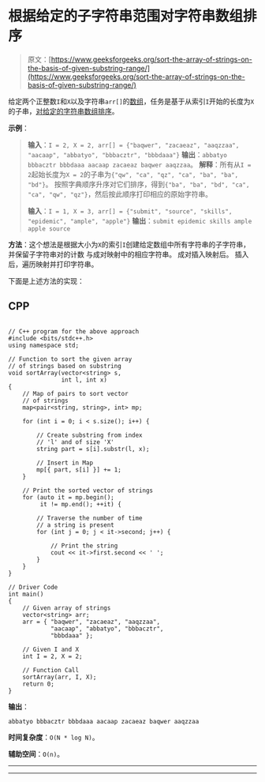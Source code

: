 # 根据给定的子字符串范围对字符串数组排序

> 原文：[https://www.geeksforgeeks.org/sort-the-array-of-strings-on-the-basis-of-given-substring-range/](https://www.geeksforgeeks.org/sort-the-array-of-strings-on-the-basis-of-given-substring-range/)

给定两个正整数`I`和`X`以及字符串`arr[]`的[数组](https://www.geeksforgeeks.org/introduction-to-arrays/)，任务是基于从索引`I`开始的长度为`X`的子串，[对给定的字符串数组排序](https://www.geeksforgeeks.org/c-program-sort-array-names-strings/)。

**示例**：

> **输入**：`I = 2, X = 2, arr[] = {"baqwer", "zacaeaz", "aaqzzaa", "aacaap", "abbatyo", "bbbacztr", "bbbdaaa"}`
> **输出**：`abbatyo bbbacztr bbbdaaa aacaap zacaeaz baqwer aaqzzaa`。
> **解释**：所有从`I = 2`起始长度为`X = 2`的子串为`{"qw", "ca", "qz", "ca", "ba", "ba", "bd"}`。
> 按照字典顺序升序对它们排序，得到`{"ba", "ba", "bd", "ca", "ca", "qw", "qz"}`，然后按此顺序打印相应的原始字符串。
> 
> **输入**：`I = 1, X = 3, arr[] = {"submit", "source", "skills", "epidemic", "ample", "apple"}`
> **输出**：`submit epidemic skills ample apple source`

**方法**：这个想法是根据大小为`X`的索引`I`创建给定数组中所有字符串的子字符串，并保留子字符串对的计数 与成对映射中的相应字符串。 成对插入映射后。 插入后，遍历映射并打印字符串。

下面是上述方法的实现：

## CPP

```

// C++ program for the above approach 
#include <bits/stdc++.h> 
using namespace std; 

// Function to sort the given array 
// of strings based on substring 
void sortArray(vector<string> s, 
               int l, int x) 
{ 
    // Map of pairs to sort vector 
    // of strings 
    map<pair<string, string>, int> mp; 

    for (int i = 0; i < s.size(); i++) { 

        // Create substring from index 
        // 'l' and of size 'X' 
        string part = s[i].substr(l, x); 

        // Insert in Map 
        mp[{ part, s[i] }] += 1; 
    } 

    // Print the sorted vector of strings 
    for (auto it = mp.begin(); 
         it != mp.end(); ++it) { 

        // Traverse the number of time 
        // a string is present 
        for (int j = 0; j < it->second; j++) { 

            // Print the string 
            cout << it->first.second << ' '; 
        } 
    } 
} 

// Driver Code 
int main() 
{ 
    // Given array of strings 
    vector<string> arr; 
    arr = { "baqwer", "zacaeaz", "aaqzzaa", 
            "aacaap", "abbatyo", "bbbacztr", 
            "bbbdaaa" }; 

    // Given I and X 
    int I = 2, X = 2; 

    // Function Call 
    sortArray(arr, I, X); 
    return 0; 
} 

```

**输出**：

```
abbatyo bbbacztr bbbdaaa aacaap zacaeaz baqwer aaqzzaa

```

**时间复杂度**：`O(N * log N)`。

**辅助空间**：`O(n)`。



* * *

* * *



